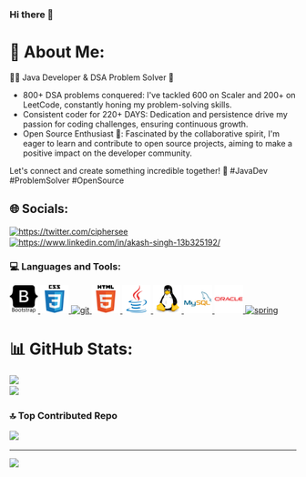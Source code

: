 ### Hi there 👋
# 💫 About Me:
👩‍💻 Java Developer & DSA Problem Solver 🚀<br><ul>
<li>800+ DSA problems conquered: I've tackled 600 on Scaler and 200+ on LeetCode, constantly honing my problem-solving skills.</li>
<li>Consistent coder for 220+ DAYS: Dedication and persistence drive my passion for coding challenges, ensuring continuous growth.</li>
<li>Open Source Enthusiast 🌟: Fascinated by the collaborative spirit, I'm eager to learn and contribute to open source projects, aiming to make a positive impact on the developer community.</li>
</ul>
Let's connect and create something incredible together! 🤝 #JavaDev #ProblemSolver #OpenSource


## 🌐 Socials:
<p align="left">
<a href="https://twitter.com/https://twitter.com/ciphersee" target="blank"><img align="center" src="https://raw.githubusercontent.com/rahuldkjain/github-profile-readme-generator/master/src/images/icons/Social/twitter.svg" alt="https://twitter.com/ciphersee" height="45" width="55" /></a>
<a href="https://linkedin.com/in/https://www.linkedin.com/in/akash-singh-13b325192/" target="blank"><img align="center" src="https://raw.githubusercontent.com/rahuldkjain/github-profile-readme-generator/master/src/images/icons/Social/linked-in-alt.svg" alt="https://www.linkedin.com/in/akash-singh-13b325192/" height="45" width="55" /></a>

<h3 align="left">&#x1f4bb Languages and Tools:</h3>
<p align="left"> <a href="https://getbootstrap.com" target="_blank" rel="noreferrer"> <img src="https://raw.githubusercontent.com/devicons/devicon/master/icons/bootstrap/bootstrap-plain-wordmark.svg" alt="bootstrap" width="50" height="50"/> </a> <a href="https://www.w3schools.com/css/" target="_blank" rel="noreferrer"> <img src="https://raw.githubusercontent.com/devicons/devicon/master/icons/css3/css3-original-wordmark.svg" alt="css3" width="50" height="50"/> </a> <a href="https://git-scm.com/" target="_blank" rel="noreferrer"> <img src="https://www.vectorlogo.zone/logos/git-scm/git-scm-icon.svg" alt="git" width="50" height="50"/> </a> <a href="https://www.w3.org/html/" target="_blank" rel="noreferrer"> <img src="https://raw.githubusercontent.com/devicons/devicon/master/icons/html5/html5-original-wordmark.svg" alt="html5" width="50" height="50"/> </a> <a href="https://www.java.com" target="_blank" rel="noreferrer"> <img src="https://raw.githubusercontent.com/devicons/devicon/master/icons/java/java-original.svg" alt="java" width="50" height="50"/> </a> <a href="https://www.linux.org/" target="_blank" rel="noreferrer"> <img src="https://raw.githubusercontent.com/devicons/devicon/master/icons/linux/linux-original.svg" alt="linux" width="50" height="50"/> </a> <a href="https://www.mysql.com/" target="_blank" rel="noreferrer"> <img src="https://raw.githubusercontent.com/devicons/devicon/master/icons/mysql/mysql-original-wordmark.svg" alt="mysql" width="50" height="50""/> </a> <a href="https://www.oracle.com/" target="_blank" rel="noreferrer"> <img src="https://raw.githubusercontent.com/devicons/devicon/master/icons/oracle/oracle-original.svg" alt="oracle" width="50" height="50"/> </a> <a href="https://spring.io/" target="_blank" rel="noreferrer"> <img src="https://www.vectorlogo.zone/logos/springio/springio-icon.svg" alt="spring" width="50" height="50"/> </a> </p>


# 📊 GitHub Stats:
<!--![](https://github-readme-stats.vercel.app/api?username=akashsin63&theme=dark&hide_border=false&include_all_commits=true&count_private=true)<br/> -->
![](https://github-readme-streak-stats.herokuapp.com/?user=akashsin63&theme=dark&hide_border=false)<br/>
![](https://github-readme-stats.vercel.app/api/top-langs/?username=akashsin63&theme=dark&hide_border=false&include_all_commits=true&count_private=true&layout=compact)

### 🔝 Top Contributed Repo
![](https://github-contributor-stats.vercel.app/api?username=akashsin63&limit=5&theme=radical&combine_all_yearly_contributions=true)

---
[![](https://visitcount.itsvg.in/api?id=akashsin63&icon=0&color=0)](https://visitcount.itsvg.in)


